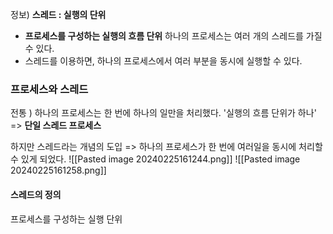 정보)
**스레드 : 실행의 단위**
- **프로세스를 구성하는 실행의 흐름 단위**
하나의 프로세스는 여러 개의 스레드를 가질 수 있다.
- 스레드를 이용하면, 하나의 프로세스에서 여러 부분을 동시에 실행할 수 있다.

### 프로세스와 스레드

전통 )
하나의 프로세스는 한 번에 하나의 일만을 처리했다.
'실행의 흐름 단위가 하나' => **단일 스레드 프로세스**

하지만 스레드라는 개념의 도입 => 하나의 프로세스가 한 번에 여러일을 동시에 처리할 수 있게 되었다.
![[Pasted image 20240225161244.png]]
![[Pasted image 20240225161258.png]]
#### 스레드의 정의
프로세스를 구성하는 실행 단위
